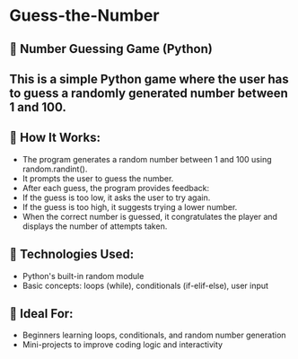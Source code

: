 # Guess-the-Number
## 🎯 Number Guessing Game (Python)

## This is a simple Python game where the user has to guess a randomly generated number between 1 and 100.
## 🔹 How It Works:

- The program generates a random number between 1 and 100 using random.randint().
- It prompts the user to guess the number.
- After each guess, the program provides feedback:
- If the guess is too low, it asks the user to try again.
- If the guess is too high, it suggests trying a lower number.
- When the correct number is guessed, it congratulates the player and displays the number of attempts taken.

## 🔹 Technologies Used:

- Python's built-in random module
- Basic concepts: loops (while), conditionals (if-elif-else), user input

## 🔹 Ideal For:

- Beginners learning loops, conditionals, and random number generation
- Mini-projects to improve coding logic and interactivity
